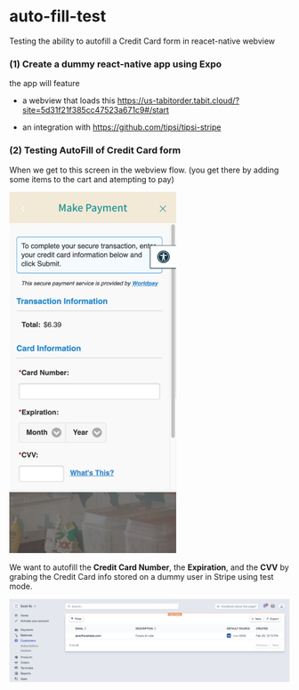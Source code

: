 # auto-fill-test
Testing the ability to autofill a Credit Card form in reacet-native webview

### (1) Create a dummy react-native app using Expo 

the app will feature 

- a webview that loads this 
https://us-tabitorder.tabit.cloud/?site=5d31f21f385cc47523a671c9#/start

- an integration with https://github.com/tipsi/tipsi-stripe

### (2) Testing AutoFill of Credit Card form 

When we get to this screen in the webview flow. (you get there by adding some items to the cart and atempting to pay) 

<img src="us-tabitorder.png" width=300px />

We want to autofill the **Credit Card Number**, the **Expiration**, and the **CVV** by grabing the Credit Card info stored on a dummy user in Stripe using test mode. 

![](stripetest.png)






